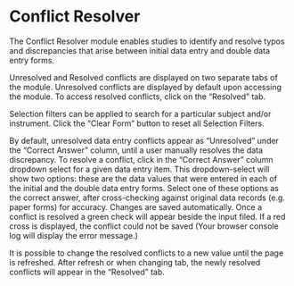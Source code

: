 # Conflict Resolver

The Conflict Resolver module enables studies to identify and resolve
typos and discrepancies that arise between initial data entry and double
data entry forms.

Unresolved and Resolved conflicts are displayed on two separate tabs of
the module. Unresolved conflicts are displayed by default upon accessing
the module. To access resolved conflicts, click on the “Resolved” tab.

Selection filters can be applied to search for a particular subject
and/or instrument. Click the “Clear Form” button to reset all
Selection Filters.

By default, unresolved data entry conflicts appear as “Unresolved”
under the “Correct Answer” column, until a user manually resolves
the data discrepancy. To resolve a conflict, click in the “Correct
Answer” column dropdown select for a given data entry item. This
dropdown-select will show two options: these are the data values that were
entered in each of the initial and the double data entry forms. Select
one of these options as the correct answer, after cross-checking against
original data records (e.g. paper forms) for accuracy. Changes are saved
automatically. Once a conflict is resolved a green check will appear
beside the input filed. If a red cross is displayed, the conflict could
not be saved (Your browser console log will display the error message.)

It is possible to change the resolved conflicts to a new value until
the page is refreshed. After refresh or when changing tab, the newly
resolved conflicts will appear in the “Resolved” tab.

